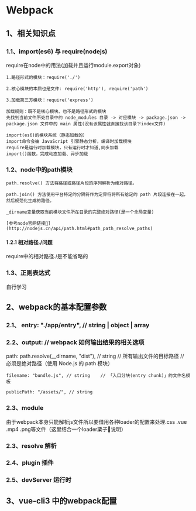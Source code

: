 # Webpack
## 1、相关知识点


### 1.1、import(es6) 与 require(nodejs)
  require在node中的用法(加载并且运行module.export对象)

    1.路径形式的模块：require('./')

    2.核心模块的本质也是文件: require('http'), require('path')
    
    3.加载第三方模块：require('express')

    加载规则：既不是核心模块、也不是路径形式的模块
    先找到当前文件所处目录中的 node_modules 目录 -> 对应模块 -> package.json -> package.json 文件中的 main 属性(没有该属性就直接找该目录下index文件)

    import(es6)的模块系统（静态加载的）
    import命令会被 JavaScript 引擎静态分析，编译时加载模块
    require是运行时加载模块，只有运行时才知道,同步加载
    import()函数，完成动态加载、异步加载

### 1.2、node中的path模块

    path.resolve() 方法将路径或路径片段的序列解析为绝对路径。

    path.join() 方法使用平台特定的分隔符作为定界符将所有给定的 path 片段连接在一起，然后规范化生成的路径。

    _dirname变量获取当前模块文件所在目录的完整绝对路径(是一个全局变量)

    [参考node官网链接🔗](http://nodejs.cn/api/path.html#path_path_resolve_paths)


#### 1.2.1 相对路径./问题

  require中的相对路径./是不能省略的

### 1.3、正则表达式

  自行学习
  


## 2、webpack的基本配置参数

### 2.1、 entry: "./app/entry", // string | object | array

### 2.2、output: // webpack 如何输出结果的相关选项
   path: path.resolve(__dirname, "dist"), // string
    // 所有输出文件的目标路径
    // 必须是绝对路径（使用 Node.js 的 path 模块）

    filename: "bundle.js", // string    // 「入口分块(entry chunk)」的文件名模板

    publicPath: "/assets/", // string

### 2.3、module
  由于webpack本身只能解析js文件所以要借用各种loader的配置来处理.css .vue .mp4 .png等文件（这里结合一个loader栗子🌰说明）

### 2.3、resolve 解析

### 2.4、plugin 插件

### 2.5、devServer 运行时


## 3、vue-cli3 中的webpack配置


